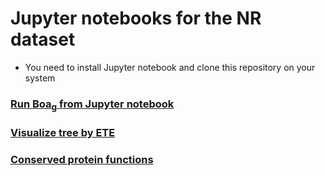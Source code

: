 # Jupyter notebooks for the NR dataset
* You need to install Jupyter notebook and clone this repository on your system 

### [Run Boa<sub>g</sub> from Jupyter notebook](Boa_ipython.ipynb)

### [Visualize tree by ETE](NR_Tree.ipynb)

### [Conserved protein functions](functions.ipynb)
